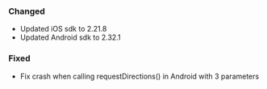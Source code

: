 ### Changed

* Updated iOS sdk to 2.21.8
* Updated Android sdk to 2.32.1

### Fixed

* Fix crash when calling requestDirections() in Android with 3 parameters
